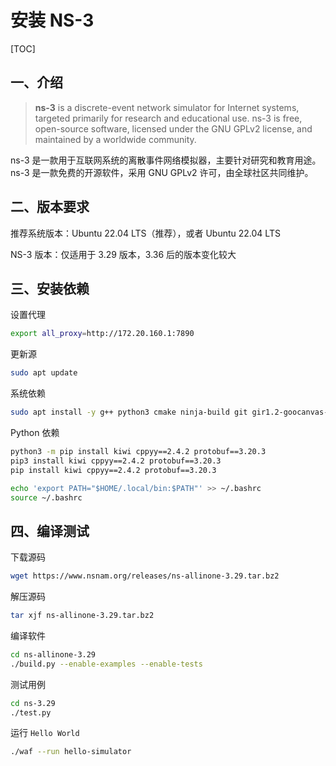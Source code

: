 # 安装 NS-3

[TOC]

## 一、介绍

>   **ns-3** is a discrete-event network simulator for Internet systems, targeted primarily for research and educational use. ns-3 is free, open-source software, licensed under the GNU GPLv2 license, and maintained by a worldwide community.

ns-3 是一款用于互联网系统的离散事件网络模拟器，主要针对研究和教育用途。ns-3 是一款免费的开源软件，采用 GNU GPLv2 许可，由全球社区共同维护。

## 二、版本要求

推荐系统版本：Ubuntu 22.04 LTS（推荐），或者 Ubuntu 22.04 LTS

NS-3 版本：仅适用于 3.29 版本，3.36 后的版本变化较大

## 三、安装依赖

设置代理

```sh
export all_proxy=http://172.20.160.1:7890
```

更新源

```sh
sudo apt update
```

系统依赖

```sh
sudo apt install -y g++ python3 cmake ninja-build git gir1.2-goocanvas-2.0 python3-gi python3-gi-cairo python3-pygraphviz gir1.2-gtk-3.0 ipython3 tcpdump wireshark sqlite sqlite3 libsqlite3-dev qtbase5-dev qtchooser qt5-qmake qtbase5-dev-tools openmpi-bin openmpi-common openmpi-doc libopenmpi-dev doxygen graphviz imagemagick python3-sphinx dia texlive dvipng latexmk texlive-extra-utils texlive-latex-extra texlive-font-utils libeigen3-dev gsl-bin libgsl-dev libgslcblas0 libxml2 libxml2-dev libgtk-3-dev lxc lxc-utils lxc-templates vtun uml-utilities ebtables bridge-utils libboost-all-dev python-is-python3 ccache clang-format clang-tidy gdb valgrind python3-pip python3-setuptools mercurial unzip
```

Python 依赖

```sh
python3 -m pip install kiwi cppyy==2.4.2 protobuf==3.20.3
pip3 install kiwi cppyy==2.4.2 protobuf==3.20.3
pip install kiwi cppyy==2.4.2 protobuf==3.20.3

echo 'export PATH="$HOME/.local/bin:$PATH"' >> ~/.bashrc
source ~/.bashrc
```

## 四、编译测试

下载源码

```sh
wget https://www.nsnam.org/releases/ns-allinone-3.29.tar.bz2
```

解压源码

```sh
tar xjf ns-allinone-3.29.tar.bz2
```

编译软件

```sh
cd ns-allinone-3.29
./build.py --enable-examples --enable-tests
```

测试用例

```sh
cd ns-3.29
./test.py
```

运行 `Hello World`

```sh
./waf --run hello-simulator
```
